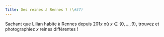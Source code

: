 ```yaml
---
Title: Des reines à Rennes ? (\#37)
---
```


Sachant que Lilian habite à Rennes depuis $201x$ où $x\in\{0,\dots,9\}$, trouvez et photographiez $x$ reines différentes !
